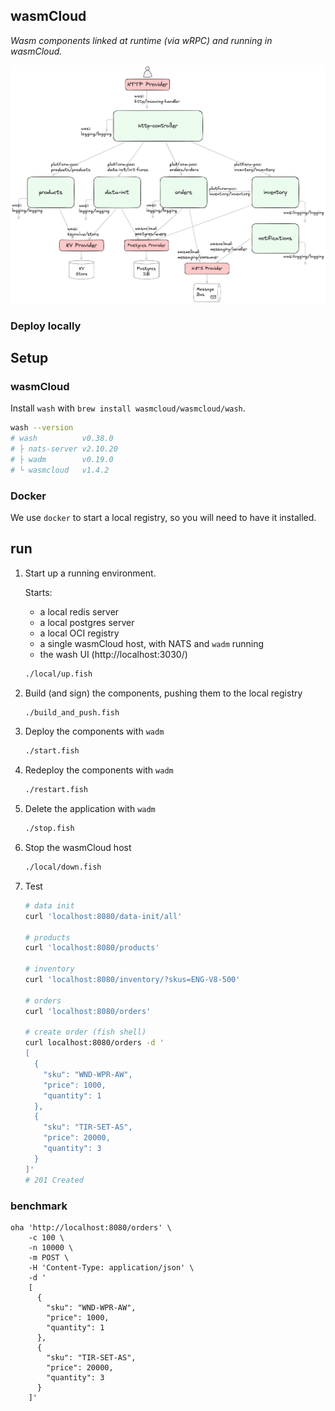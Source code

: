 ## wasmCloud

_Wasm components linked at runtime (via wRPC) and running in wasmCloud._

![deployed to wasmCloud](./platform-poc.webp)

### Deploy locally

## Setup

### wasmCloud

Install `wash` with `brew install wasmcloud/wasmcloud/wash`.

```bash
wash --version
# wash          v0.38.0
# ├ nats-server v2.10.20
# ├ wadm        v0.19.0
# └ wasmcloud   v1.4.2
```

### Docker

We use `docker` to start a local registry, so you will need to have it installed.

## run

1. Start up a running environment.

   Starts:
   * a local redis server
   * a local postgres server
   * a local OCI registry
   * a single wasmCloud host, with NATS and `wadm` running
   * the wash UI (http://localhost:3030/)

   ```bash
   ./local/up.fish
   ```

1. Build (and sign) the components, pushing them to the local registry

   ```bash
   ./build_and_push.fish
   ```

1. Deploy the components with `wadm`

   ```bash
   ./start.fish
   ```

1. Redeploy the components with `wadm`

   ```bash
   ./restart.fish
   ```

1. Delete the application with `wadm`

   ```bash
   ./stop.fish
   ```

1. Stop the wasmCloud host

   ```bash
   ./local/down.fish
   ```

1. Test

   ```bash
   # data init
   curl 'localhost:8080/data-init/all'

   # products
   curl 'localhost:8080/products'

   # inventory
   curl 'localhost:8080/inventory/?skus=ENG-V8-500'

   # orders
   curl 'localhost:8080/orders'

   # create order (fish shell)
   curl localhost:8080/orders -d '
   [
     {
       "sku": "WND-WPR-AW",
       "price": 1000,
       "quantity": 1
     },
     {
       "sku": "TIR-SET-AS",
       "price": 20000,
       "quantity": 3
     }
   ]'
   # 201 Created
   ```

### benchmark

```fish
oha 'http://localhost:8080/orders' \
    -c 100 \
    -n 10000 \
    -m POST \
    -H 'Content-Type: application/json' \
    -d '
    [
      {
        "sku": "WND-WPR-AW",
        "price": 1000,
        "quantity": 1
      },
      {
        "sku": "TIR-SET-AS",
        "price": 20000,
        "quantity": 3
      }
    ]'
```
